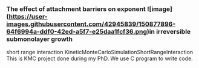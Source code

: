 ### The effect of attachment barriers on exponent ![image] (https://user-images.githubusercontent.com/42945839/150877896-64f6994a-ddf0-42ed-a5f7-e25daa1fcf36.png)in irreversible submonolayer growth

short range interaction KineticMonteCarloSimulationShortRangeInteraction
This is KMC project done during my PhD. We use C program to write code. 
